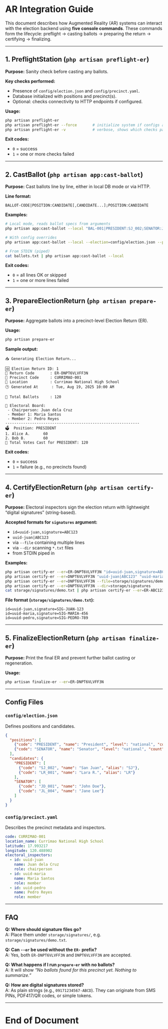 # AR Integration Guide

This document describes how Augmented Reality (AR) systems can interact with the election backend using **five console commands**. These commands form the lifecycle: preflight → casting ballots → preparing the return → certifying → finalizing.

---

## 1. PreflightStation (`php artisan preflight-er`)
**Purpose:** Sanity check before casting any ballots.

**Key checks performed:**
- Presence of `config/election.json` and `config/precinct.yaml`.
- Database initialized with positions and precinct(s).
- Optional: checks connectivity to HTTP endpoints if configured.

**Usage:**
```bash
php artisan preflight-er
php artisan preflight-er --force       # initialize system if configs are present
php artisan preflight-er -v            # verbose, shows which checks passed/failed
```

**Exit codes:**
- `0` = success
- `1` = one or more checks failed

---

## 2. CastBallot (`php artisan app:cast-ballot`)
**Purpose:** Cast ballots line by line, either in local DB mode or via HTTP.

**Line format:**
```
BALLOT-CODE|POSITION:CANDIDATE[,CANDIDATE...];POSITION:CANDIDATE
```

**Examples:**
```bash
# Local mode, reads ballot specs from arguments
php artisan app:cast-ballot --local "BAL-001|PRESIDENT:SJ_002;SENATOR:JD_001,JL_004"

# With config overrides
php artisan app:cast-ballot --local --election=config/election.json --precinct=config/precinct.yaml "BAL-002|PRESIDENT:SJ_001"

# From STDIN (piped)
cat ballots.txt | php artisan app:cast-ballot --local
```

**Exit codes:**
- `0` = all lines OK or skipped
- `1` = one or more lines failed

---

## 3. PrepareElectionReturn (`php artisan prepare-er`)
**Purpose:** Aggregate ballots into a precinct-level Election Return (ER).

**Usage:**
```bash
php artisan prepare-er
```

**Sample output:**
```
📥 Generating Election Return...

🆔 Election Return ID: 1
🔐 Return Code       : ER-DNPT6VLVFF3N
📌 Precinct Code     : CURRIMAO-001
📍 Location          : Currimao National High School
🕒 Generated At      : Tue, Aug 19, 2025 10:00 AM

🧾 Total Ballots     : 120

👥 Electoral Board:
 - Chairperson: Juan dela Cruz
 - Member 1: Maria Santos
 - Member 2: Pedro Reyes
------------------------------------------------------------
🗳️  Position: PRESIDENT
1. Alice A.      60
2. Bob B.        60
🧮 Total Votes Cast for PRESIDENT: 120
```

**Exit codes:**
- `0` = success
- `1` = failure (e.g., no precincts found)

---

## 4. CertifyElectionReturn (`php artisan certify-er`)
**Purpose:** Electoral inspectors sign the election return with lightweight “digital signatures” (string-based).

**Accepted formats for `signatures` argument:**
- `id=uuid-juan,signature=ABC123`
- `uuid-juan|ABC123`
- via `--file` containing multiple lines
- via `--dir` scanning `*.txt` files
- from STDIN piped in

**Examples:**
```bash
php artisan certify-er --er=ER-DNPT6VLVFF3N "id=uuid-juan,signature=ABC123"
php artisan certify-er --er=DNPT6VLVFF3N "uuid-juan|ABC123" "uuid-maria|DEF456"
php artisan certify-er --er=DNPT6VLVFF3N --file=storage/signatures/demo.txt
php artisan certify-er --er=DNPT6VLVFF3N --dir=storage/signatures
cat storage/signatures/demo.txt | php artisan certify-er --er=ER-ABC123
```

**File format (`storage/signatures/demo.txt`):**
```
id=uuid-juan,signature=SIG-JUAN-123
id=uuid-maria,signature=SIG-MARIA-456
id=uuid-pedro,signature=SIG-PEDRO-789
```

---

## 5. FinalizeElectionReturn (`php artisan finalize-er`)
**Purpose:** Print the final ER and prevent further ballot casting or regeneration.

**Usage:**
```bash
php artisan finalize-er --er=ER-DNPT6VLVFF3N
```

---

## Config Files

### `config/election.json`
Defines positions and candidates.

```json
{
  "positions": [
    {"code": "PRESIDENT", "name": "President", "level": "national", "count": 1},
    {"code": "SENATOR", "name": "Senator", "level": "national", "count": 12}
  ],
  "candidates": {
    "PRESIDENT": [
      {"code": "SJ_002", "name": "San Juan", "alias": "SJ"},
      {"code": "LR_001", "name": "Lara R.", "alias": "LR"}
    ],
    "SENATOR": [
      {"code": "JD_001", "name": "John Doe"},
      {"code": "JL_004", "name": "Jane Lee"}
    ]
  }
}
```

### `config/precinct.yaml`
Describes the precinct metadata and inspectors.

```yaml
code: CURRIMAO-001
location_name: Currimao National High School
latitude: 17.993217
longitude: 120.488902
electoral_inspectors:
  - id: uuid-juan
    name: Juan dela Cruz
    role: chairperson
  - id: uuid-maria
    name: Maria Santos
    role: member
  - id: uuid-pedro
    name: Pedro Reyes
    role: member
```

---

## FAQ

**Q: Where should signature files go?**  
A: Place them under `storage/signatures/`, e.g. `storage/signatures/demo.txt`.

**Q: Can `--er` be used without the `ER-` prefix?**  
A: Yes, both `ER-DNPT6VLVFF3N` and `DNPT6VLVFF3N` are accepted.

**Q: What happens if I run `prepare-er` with no ballots?**  
A: It will show *“No ballots found for this precinct yet. Nothing to summarize.”*

**Q: How are digital signatures stored?**  
A: As plain strings (e.g., `09171234567-ABCD`). They can originate from SMS PINs, PDF417/QR codes, or simple tokens.

---

# End of Document
